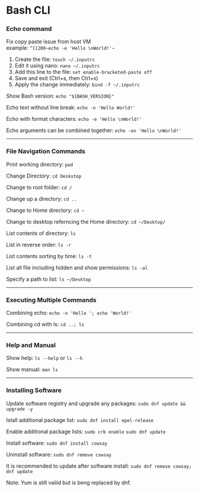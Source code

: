 # Bash CLI

### Echo command

Fix copy paste issue from host VM<br>
example: `^[[200~echo -e 'Hello \nWorld!'~`

1. Create the file: `touch ~/.inputrc`
2. Edit it using nano: `nano ~/.inputrc`
3. Add this line to the file: `set enable-bracketed-paste off`
4. Save and exit (Ctrl+s, then Ctrl+x)
5. Apply the change immediately: `bind -f ~/.inputrc`

Show Bash version: `echo "${BASH_VERSION}"`

Echo text without line break: `echo -n 'Hello World!'`

Echo with format characters: `echo -e 'Hello \nWorld!'`

Echo arguments can be combined together: `echo -en 'Hello \nWorld!'`

---

### File Navigation Commands

Print working directory: `pwd`

Change Directory: `cd Deskstop`

Change to root folder: `cd /`

Change up a directory: `cd ..`

Change to Home directory: `cd ~`

Change to desktop referncing the Home directory: `cd ~/Desktop/`

List contents of directory: `ls`

List in reverse order: `ls -r`

List contents sorting by time: `ls -t`

List all file including hidden and show permissions: `ls -al`

Specify a path to list: `ls ~/Desktop`

---

### Executing Multiple Commands

Combining echo: `echo -n 'Hello '; echo 'World!'`

Combining cd with ls: `cd ..; ls`

---

### Help and Manual

Show help: `ls --help` or `ls --h`

Show manual: `man ls`

---

### Installing Software

Update software registry and upgrade any packages: `sudo dnf update && upgrade -y`

Istall additional package list: `sudo dnf install epel-release`

Enable additional package lists: `sudo crb enable` `sudo dnf update`

Install software: `sudo dnf install cowsay`

Uninstall software: `sudo dnf remove cowsay`

It is recommended to update after software install: `sudo dnf remove cowsay; dnf update`

Note: Yum is still vailid but is beng replaced by dnf.
